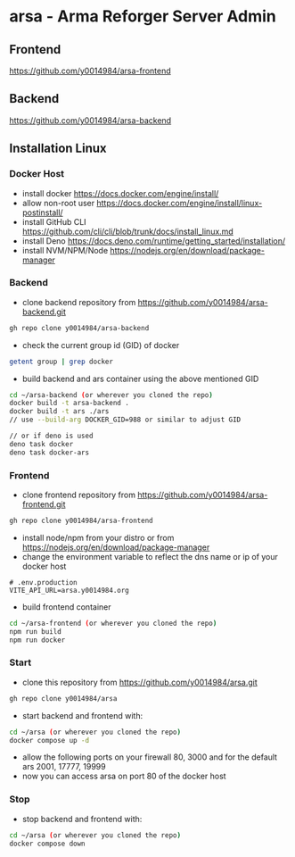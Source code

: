 # arsa - Arma Reforger Server Admin

## Frontend
https://github.com/y0014984/arsa-frontend

## Backend
https://github.com/y0014984/arsa-backend

## Installation Linux

### Docker Host

- install docker https://docs.docker.com/engine/install/
- allow non-root user https://docs.docker.com/engine/install/linux-postinstall/
- install GitHub CLI https://github.com/cli/cli/blob/trunk/docs/install_linux.md
- install Deno https://docs.deno.com/runtime/getting_started/installation/
- install NVM/NPM/Node https://nodejs.org/en/download/package-manager

### Backend
- clone backend repository from https://github.com/y0014984/arsa-backend.git
```bash
gh repo clone y0014984/arsa-backend
```
- check the current group id (GID) of docker
```bash
getent group | grep docker
```
- build backend and ars container using the above mentioned GID
```bash
cd ~/arsa-backend (or wherever you cloned the repo)
docker build -t arsa-backend .
docker build -t ars ./ars
// use --build-arg DOCKER_GID=988 or similar to adjust GID

// or if deno is used
deno task docker
deno task docker-ars
```

### Frontend
- clone frontend repository from https://github.com/y0014984/arsa-frontend.git
```bash
gh repo clone y0014984/arsa-frontend
```
- install node/npm from your distro or from https://nodejs.org/en/download/package-manager
- change the environment variable to reflect the dns name or ip of your docker host
```
# .env.production
VITE_API_URL=arsa.y0014984.org
```
- build frontend container
```bash
cd ~/arsa-frontend (or wherever you cloned the repo)
npm run build
npm run docker
```

### Start
- clone this repository from https://github.com/y0014984/arsa.git
```bash
gh repo clone y0014984/arsa
```
- start backend and frontend with:
```bash
cd ~/arsa (or wherever you cloned the repo)
docker compose up -d
```
- allow the following ports on your firewall 80, 3000 and for the default ars 2001, 17777, 19999
- now you can access arsa on port 80 of the docker host

### Stop
- stop backend and frontend with:
```bash
cd ~/arsa (or wherever you cloned the repo)
docker compose down
```

